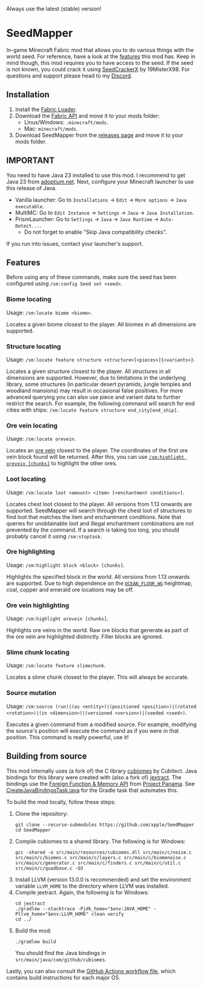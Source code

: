 Always use the latest (stable) version!
# SeedMapper
In-game Minecraft Fabric mod that allows you to do various things with the world seed. For reference, have a look at the 
[features](#features) this mod has. Keep in mind though, this mod requires you to have access to the seed. If the seed 
is not known, you could crack it using [SeedCrackerX](https://github.com/19MisterX98/SeedcrackerX/) by 19MisterX98. For 
questions and support please head to my [Discord](https://discord.xpple.dev/).

## Installation
1. Install the [Fabric Loader](https://fabricmc.net/use/).
2. Download the [Fabric API](https://minecraft.curseforge.com/projects/fabric/) and move it to your mods folder:
   - Linux/Windows: `.minecraft/mods`.
   - Mac: `minecraft/mods`.
3. Download SeedMapper from the [releases page](https://modrinth.com/mod/seedmapper/versions/) and move it to your mods folder.

## IMPORTANT
You need to have Java 23 installed to use this mod. I recommend to get Java 23 from [adoptium.net](https://adoptium.net/temurin/releases/?version=23). Next, configure your Minecraft launcher to use this release of Java.
- Vanilla launcher: Go to `Installations` -> `Edit` -> `More options` -> `Java executable`.
- MultiMC: Go to `Edit Instance` -> `Settings` -> `Java` -> `Java Installation`.
- PrismLauncher: Go to `Settings` -> `Java` -> `Java Runtime` -> `Auto-Detect...`.
  - Do not forget to enable "Skip Java compatibility checks".

If you run into issues, contact your launcher's support.

## Features
Before using any of these commands, make sure the seed has been configured using `/sm:config Seed set <seed>`.

### Biome locating
Usage: `/sm:locate biome <biome>`.

Locates a given biome closest to the player. All biomes in all dimensions are supported.

### Structure locating
Usage: `/sm:locate feature structure <structure>[<pieces>]{<variants>}`.

Locates a given structure closest to the player. All structures in all dimensions are supported. However, due to limitations in the underlying library, some structures (in particular desert pyramids, jungle temples and woodland mansions) may result in occasional false positives. For more advanced querying you can also use piece and variant data to further restrict the search. For example, the following command will search for end cities with ships: `/sm:locate feature structure end_city[end_ship]`.

### Ore vein locating
Usage: `/sm:locate orevein`.

Locates an [ore vein](https://minecraft.wiki/w/Ore_vein) closest to the player. The coordinates of the first ore vein block found will be returned. After this, you can use [`/sm:highlight orevein [chunks]`](#ore-vein-highlighting) to highlight the other ores.

### Loot locating
Usage: `/sm:locate loot <amount> <item> [<enchantment conditions>]`.

Locates chest loot closest to the player. All versions from 1.13 onwards are supported. SeedMapper will search through the chest loot of structures to find loot that matches the item and enchantment conditions. Note that queries for unobtainable loot and illegal enchantment combinations are not prevented by the command. If a search is taking too long, you should probably cancel it using `/sm:stoptask`.

### Ore highlighting
Usage: `/sm:highlight block <block> [chunks]`.

Highlights the specified block in the world. All versions from 1.13 onwards are supported. Due to high dependence on the [`OCEAN_FLOOR_WG`](https://minecraft.wiki/w/Heightmap#OCEAN_FLOOR_WG) heightmap, coal, copper and emerald ore locations may be off.

### Ore vein highlighting
Usage: `/sm:highlight orevein [chunks]`.

Highlights ore veins in the world. Raw ore blocks that generate as part of the ore vein are highlighted distinctly. Filler blocks are ignored.

### Slime chunk locating
Usage: `/sm:locate feature slimechunk`.

Locates a slime chunk closest to the player. This will always be accurate.

### Source mutation
Usage: `/sm:source (run)|(as <entity>)|(positioned <position>)|(rotated <rotation>)|(in <dimension>)|(versioned <version>)|(seeded <seed>)`.

Executes a given command from a modified source. For example, modifying the source's position will execute the command 
as if you were in that position. This command is really powerful, use it!

## Building from source
This mod internally uses (a fork of) the C library [cubiomes](https://github.com/Cubitect/cubiomes) by Cubitect. Java bindings for this library were created with (also a fork of) [jextract](https://github.com/openjdk/jextract). The bindings use the [Foreign Function & Memory API](https://openjdk.org/jeps/454) from [Project Panama](https://openjdk.org/projects/panama/). See [CreateJavaBindingsTask.java](https://github.com/xpple/SeedMapper/blob/master/buildSrc/src/main/java/dev/xpple/seedmapper/buildscript/CreateJavaBindingsTask.java) for the Gradle task that automates this.

To build the mod locally, follow these steps:

1. Clone the repository:
   ```shell
   git clone --recurse-submodules https://github.com/xpple/SeedMapper
   cd SeedMapper
   ```
2. Compile cubiomes to a shared library. The following is for Windows:
   ```shell
   gcc -shared -o src/main/resources/cubiomes.dll src/main/c/noise.c src/main/c/biomes.c src/main/c/layers.c src/main/c/biomenoise.c src/main/c/generator.c src/main/c/finders.c src/main/c/util.c src/main/c/quadbase.c -O3
   ```
3. Install LLVM (version 13.0.0 is recommended) and set the environment variable `LLVM_HOME` to the directory where LLVM was installed.
4. Compile jextract. Again, the following is for Windows:
   ```shell
   cd jextract
   ./gradlew --stacktrace -Pjdk_home="$env:JAVA_HOME" -Pllvm_home="$env:LLVM_HOME" clean verify
   cd ../
   ```
5. Build the mod:
   ```shell
   ./gradlew build
   ```
   You should find the Java bindings in `src/main/java/com/github/cubiomes`.

Lastly, you can also consult the [GitHub Actions workflow file](https://github.com/xpple/SeedMapper/blob/master/.github/workflows/build.yml), which contains build instructions for each major OS.
